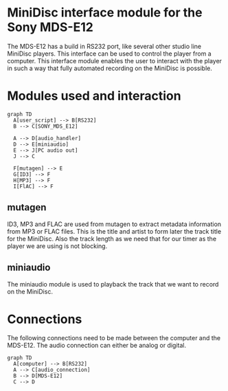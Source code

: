 # MiniDisc interface module for the Sony MDS-E12
The MDS-E12 has a build in RS232 port, like several other studio line MiniDisc players. This interface can be used to control the player from a computer.
This interface module enables the user to interact with the player in such a way that fully automated recording on the MiniDisc is possible.

# Modules used and interaction
```mermaid
graph TD
  A[user_script] --> B[RS232]
  B --> C[SONY_MDS_E12]

  A --> D[audio_handler]
  D --> E[miniaudio]
  E --> J[PC audio out]
  J --> C

  F[mutagen] --> E
  G[ID3] --> F
  H[MP3] --> F
  I[FlAC] --> F

```
## mutagen
ID3, MP3 and FLAC are used from mutagen to extract metadata information from MP3 or FLAC files.
This is the title and artist to form later the track title for the MiniDisc.
Also the track length as we need that for our timer as the player we are using is not blocking.

## miniaudio
The miniaudio module is used to playback the track that we want to record on the MiniDisc.


# Connections
The following connections need to be made between the computer and the MDS-E12.
The audio connection can either be analog or digital.

```mermaid
graph TD
  A[computer] --> B[RS232]
  A --> C[audio_connection]
  B --> D[MDS-E12]
  C --> D
```
